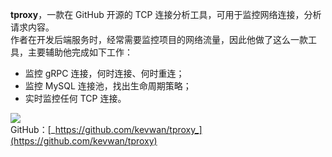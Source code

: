 **tproxy**，一款在 GitHub 开源的 TCP 连接分析工具，可用于监控网络连接，分析请求内容。<br />作者在开发后端服务时，经常需要监控项目的网络流量，因此他做了这么一款工具，主要辅助他完成如下工作：

- 监控 gRPC 连接，何时连接、何时重连；
- 监控 MySQL 连接池，找出生命周期策略；
- 实时监控任何 TCP 连接。

![](https://cdn.nlark.com/yuque/0/2022/jpeg/396745/1655996160319-ddc0c007-2b2c-4de3-8cfb-d0c2f6f2dc78.jpeg#clientId=ucdb0a377-6410-4&from=paste&id=u8775f77b&originHeight=1324&originWidth=1080&originalType=url&ratio=1&rotation=0&showTitle=false&status=done&style=none&taskId=udacacdec-a655-4d91-86d5-ada62d98cbe&title=)<br />GitHub：[_https://github.com/kevwan/tproxy_](https://github.com/kevwan/tproxy)
